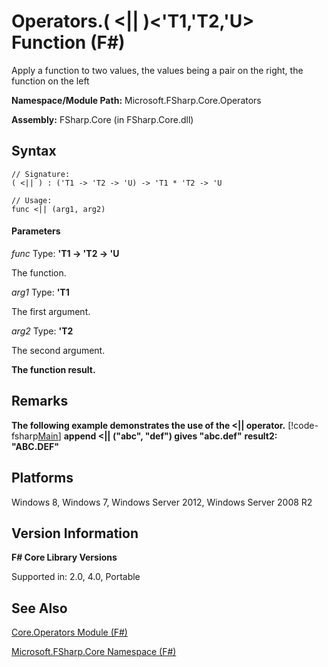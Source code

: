 # Operators.( <|| )<'T1,'T2,'U> Function (F#)

Apply a function to two values, the values being a pair on the right, the function on the left

**Namespace/Module Path:** Microsoft.FSharp.Core.Operators

**Assembly:** FSharp.Core (in FSharp.Core.dll)


## Syntax

```
// Signature:
( <|| ) : ('T1 -> 'T2 -> 'U) -> 'T1 * 'T2 -> 'U

// Usage:
func <|| (arg1, arg2)
```

#### Parameters
*func*
Type: **'T1 -&gt; 'T2 -&gt; 'U**


The function.


*arg1*
Type: **'T1**


The first argument.


*arg2*
Type: **'T2**


The second argument.



**The function result.**
## Remarks
**The following example demonstrates the use of the &lt;|| operator.**
[!code-fsharp[Main](snippets/fsoperators/snippet5.fs)]
**append &lt;|| ("abc", "def") gives "abc.def"**
**result2: "ABC.DEF"**
## Platforms
Windows 8, Windows 7, Windows Server 2012, Windows Server 2008 R2


## Version Information
**F# Core Library Versions**

Supported in: 2.0, 4.0, Portable




## See Also
[Core.Operators Module &#40;F&#35;&#41;](Core.Operators+Module+%28FSharp%29.md)

[Microsoft.FSharp.Core Namespace &#40;F&#35;&#41;](Microsoft.FSharp.Core+Namespace+%28FSharp%29.md)

